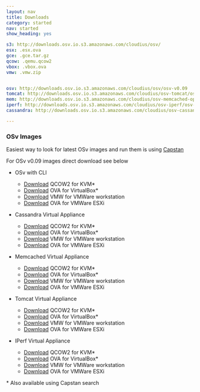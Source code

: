 ```yaml
---
layout: nav
title: Downloads
category: started
nav: started
show_heading: yes

s3: http://downloads.osv.io.s3.amazonaws.com/cloudius/osv/
esx: .esx.ova
gce: .gce.tar.gz
qcow: .qemu.qcow2
vbox: .vbox.ova
vmw: .vmw.zip


osv: http://downloads.osv.io.s3.amazonaws.com/cloudius/osv/osv-v0.09
tomcat: http://downloads.osv.io.s3.amazonaws.com/cloudius/osv-tomcat/osv-tomcat-v0.09
mem: http://downloads.osv.io.s3.amazonaws.com/cloudius/osv-memcached-opt/osv-memcached-opt-v0.09
iperf: http://downloads.osv.io.s3.amazonaws.com/cloudius/osv-iperf/osv-iperf-v0.09
cassandra: http://downloads.osv.io.s3.amazonaws.com/cloudius/osv-cassandra/osv-cassandra-v0.09

---
```


### OSv Images
Easiest way to look for latest OSv images and run them is using [Capstan](/capstan)

For OSv v0.09 images direct download see below

* OSv with CLI
  * [Download]({{page.osv}}{{page.qcow}}) QCOW2 for KVM* 
  * [Download]({{page.osv}}{{page.vbox}}) OVA for VirtualBox*
  * [Download]({{page.osv}}{{page.vmw}}) VMW for VMWare workstation
  * [Download]({{page.osv}}{{page.esx}}) OVA for VMWare ESXi


* Cassandra Virtual Appliance
  * [Download]({{page.cassandra}}{{page.qcow}}) QCOW2 for KVM* 
  * [Download]({{page.cassandra}}{{page.vbox}}) OVA for VirtualBox*
  * [Download]({{page.cassandra}}{{page.vmw}}) VMW for VMWare workstation
  * [Download]({{page.cassandra}}{{page.esx}}) OVA for VMWare ESXi


* Memcached Virtual Appliance
  * [Download]({{page.mem}}{{page.qcow}}) QCOW2 for KVM* 
  * [Download]({{page.mem}}{{page.vbox}}) OVA for VirtualBox*
  * [Download]({{page.mem}}{{page.vmw}}) VMW for VMWare workstation
  * [Download]({{page.mem}}{{page.esx}}) OVA for VMWare ESXi


* Tomcat Virtual Appliance
  * [Download]({{page.tomcat}}{{page.qcow}}) QCOW2 for KVM* 
  * [Download]({{page.tomcat}}{{page.vbox}}) OVA for VirtualBox*
  * [Download]({{page.tomcat}}{{page.vmw}}) VMW for VMWare workstation
  * [Download]({{page.tomcat}}{{page.esx}}) OVA for VMWare ESXi


* IPerf Virtual Appliance
  * [Download]({{page.iperf}}{{page.qcow}}) QCOW2 for KVM* 
  * [Download]({{page.iperf}}{{page.vbox}}) OVA for VirtualBox*
  * [Download]({{page.iperf}}{{page.vmw}}) VMW for VMWare workstation
  * [Download]({{page.iperf}}{{page.esx}}) OVA for VMWare ESXi

\* Also available using Capstan search
